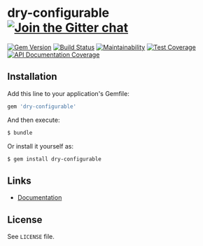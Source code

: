 [gitter]: https://gitter.im/dry-rb/chat
[gem]: https://rubygems.org/gems/dry-configurable
[travis]: https://travis-ci.org/dry-rb/dry-configurable
[inch]: http://inch-ci.org/github/dry-rb/dry-configurable

# dry-configurable [![Join the Gitter chat](https://badges.gitter.im/Join%20Chat.svg)][gitter]

[![Gem Version](https://img.shields.io/gem/v/dry-configurable.svg)][gem]
[![Build Status](https://img.shields.io/travis/dry-rb/dry-configurable.svg)][travis]
[![Maintainability](https://api.codeclimate.com/v1/badges/25311e81391498d6b7c8/maintainability)](https://codeclimate.com/github/dry-rb/dry-configurable/maintainability)
[![Test Coverage](https://api.codeclimate.com/v1/badges/25311e81391498d6b7c8/test_coverage)](https://codeclimate.com/github/dry-rb/dry-configurable/test_coverage)
[![API Documentation Coverage](http://inch-ci.org/github/dry-rb/dry-configurable.svg)][inch]

## Installation

Add this line to your application's Gemfile:

```ruby
gem 'dry-configurable'
```

And then execute:

```sh
$ bundle
```

Or install it yourself as:

```sh
$ gem install dry-configurable
```

## Links

* [Documentation](http://dry-rb.org/gems/dry-configurable)

## License

See `LICENSE` file.
